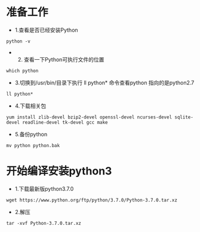 # 准备工作
* 1.查看是否已经安装Python
```
python -v
```
* 2. 查看一下Python可执行文件的位置
```
which python
```
* 3.切换到/usr/bin/目录下执行 ll python* 命令查看python 指向的是python2.7
```
ll python*
```
* 4.下载相关包
```
yum install zlib-devel bzip2-devel openssl-devel ncurses-devel sqlite-devel readline-devel tk-devel gcc make
```
* 5.备份python
```
mv python python.bak
```
# 开始编译安装python3
* 1.下载最新版python3.7.0
```
wget https://www.python.org/ftp/python/3.7.0/Python-3.7.0.tar.xz
```
* 2.解压
```
tar -xvf Python-3.7.0.tar.xz
```
